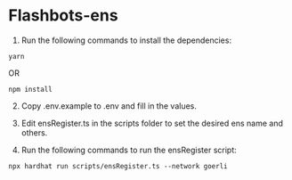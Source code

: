 # Flashbots-ens

1. Run the following commands to install the dependencies:
```
yarn
```
OR
```
npm install
``` 

2. Copy .env.example to .env and fill in the values.

3. Edit ensRegister.ts in the scripts folder to set the desired ens name and others.

4.  Run the following commands to run the ensRegister script:
```
npx hardhat run scripts/ensRegister.ts --network goerli
```
